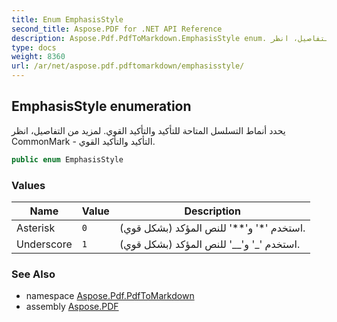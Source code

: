 ```yaml
---
title: Enum EmphasisStyle
second_title: Aspose.PDF for .NET API Reference
description: Aspose.Pdf.PdfToMarkdown.EmphasisStyle enum. يحدد أنماط التسلسل المتاحة للتأكيد والتأكيد القوي. لمزيد من التفاصيل، انظر CommonMark  التأكيد والتأكيد القوي
type: docs
weight: 8360
url: /ar/net/aspose.pdf.pdftomarkdown/emphasisstyle/
---
```

## EmphasisStyle enumeration

يحدد أنماط التسلسل المتاحة للتأكيد والتأكيد القوي. لمزيد من التفاصيل، انظر CommonMark - التأكيد والتأكيد القوي.

```csharp
public enum EmphasisStyle
```

### Values

| Name | Value | Description |
| --- | --- | --- |
| Asterisk | `0` | استخدم '*' و'**' للنص المؤكد (بشكل قوي). |
| Underscore | `1` | استخدم '_' و'__' للنص المؤكد (بشكل قوي). |

### See Also

* namespace [Aspose.Pdf.PdfToMarkdown](../../aspose.pdf.pdftomarkdown/)
* assembly [Aspose.PDF](../../)